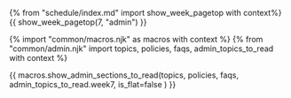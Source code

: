 {% from "schedule/index.md" import show_week_pagetop with context%}
{{ show_week_pagetop(7, "admin") }}

<div id="additional"></div>

{% import "common/macros.njk" as macros with context %}
{% from "common/admin.njk" import topics, policies, faqs, admin_topics_to_read with context %}

{{ macros.show_admin_sections_to_read(topics, policies, faqs, admin_topics_to_read.week7, is_flat=false ) }}